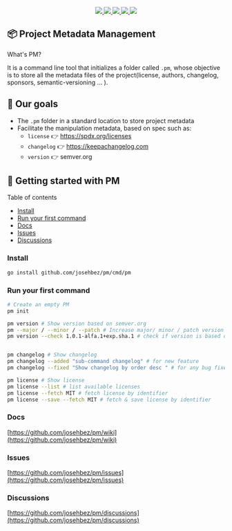 <p align="center">  
    <a href="#">
        <img src="https://img.shields.io/github/go-mod/go-version/josehbez/pm">
    </a>
    <a href="LICENSE">
        <img src="https://img.shields.io/github/license/josehbez/pm?style=flat-square" />
    </a>
    <a href=".pm/version.yml">
        <img src="https://img.shields.io/badge/dynamic/yaml?color=green&label=version&query=version.*&url=https://raw.githubusercontent.com/josehbez/pm/master/.pm/version.yml">
    </a>
    <a href=".pm/version.yml">
        <img src="https://img.shields.io/badge/dynamic/yaml?color=green&label=prerelease&query=prerelease.*&url=https://raw.githubusercontent.com/josehbez/pm/master/.pm/version.yml"/>
    </a>
    <a href=".pm/version.yml">
        <img src="https://img.shields.io/badge/dynamic/yaml?color=green&label=build&query=build.*&url=https://raw.githubusercontent.com/josehbez/pm/master/.pm/version.yml"/>
    </a>
</p>

## 📦 Project Metadata Management

What's PM?

It is a command line tool that initializes a folder called `.pm`,
whose objective is to store all the metadata files of the project(license, authors, changelog, sponsors, semantic-versioning ... ).
  
## 🎯 Our goals

* The `.pm` folder in a standard location to store project metadata
* Facilitate the manipulation metadata, based on spec such as:
  * `license` 👉 https://spdx.org/licenses
  * `changelog` 👉 https://keepachangelog.com
  * `version` 👉 semver.org

## 📒 Getting started with PM

Table of contents

* [Install](#install)
* [Run your first command](#run-your-first-command)
* [Docs](#docs)
* [Issues](#issues)
* [Discussions](#discussions)

### Install

```bash
go install github.com/josehbez/pm/cmd/pm
```

### Run your first command

```bash
# Create an empty PM
pm init 

pm version # Show version based on semver.org
pm --major / --minor / --patch # Increase major/ minor / patch version
pm version --check 1.0.1-alfa.1+exp.sha.1 # check if version is based on semver.org


pm changelog # Show changelog
pm changelog --added "sub-command changelog" # for new feature
pm changelog --fixed "Show changelog by order desc " # for any bug fixes

pm license # Show license
pm license --list # list available licenses
pm license --fetch MIT # fetch license by identifier
pm license --save --fetch MIT # fetch & save license by identifier


```

### Docs

[https://github.com/josehbez/pm/wiki](https://github.com/josehbez/pm/wiki)

### Issues

[https://github.com/josehbez/pm/issues](https://github.com/josehbez/pm/issues)

### Discussions

[https://github.com/josehbez/pm/discussions](https://github.com/josehbez/pm/discussions)